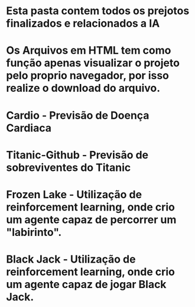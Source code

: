 # Esta pasta contem todos os prejotos finalizados e relacionados a IA

# Os Arquivos em HTML tem como função apenas visualizar o projeto pelo proprio navegador, por isso realize o download do arquivo.

# Cardio - Previsão de Doença Cardiaca

# Titanic-Github - Previsão de sobreviventes do Titanic

# Frozen Lake - Utilização de reinforcement learning, onde crio um agente capaz de percorrer um "labirinto".

# Black Jack - Utilização de reinforcement learning, onde crio um agente capaz de jogar Black Jack.
